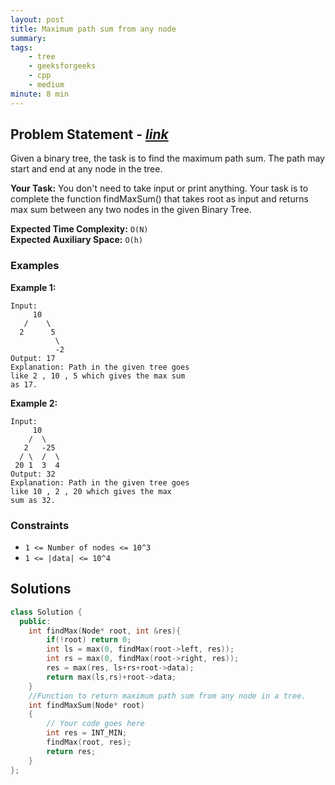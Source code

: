 ```yaml
---
layout: post
title: Maximum path sum from any node           
summary:
tags:
    - tree
    - geeksforgeeks
    - cpp
    - medium
minute: 8 min
---
```


## Problem Statement - [*link*](https://practice.geeksforgeeks.org/problems/maximum-path-sum-from-any-node/0/?#)  

Given a binary tree, the task is to find the maximum path sum. The path may start and end at any node in the tree.


**Your Task:** 
You don't need to take input or print anything. Your task is to complete the function findMaxSum() that takes root as input and returns max sum between any two nodes in the given Binary Tree.

**Expected Time Complexity:** `O(N)`      
**Expected Auxiliary Space:** `O(h)`  

### Examples

**Example 1:**   
```
Input:
     10
   /    \
  2      5
          \
          -2
Output: 17
Explanation: Path in the given tree goes
like 2 , 10 , 5 which gives the max sum
as 17.
```


**Example 2:**   
```
Input:
     10
    /  \
   2   -25
  / \  /  \
 20 1  3  4
Output: 32
Explanation: Path in the given tree goes
like 10 , 2 , 20 which gives the max
sum as 32.
```


### Constraints

+ `1 <= Number of nodes <= 10^3`
+ `1 <= |data| <= 10^4`

## Solutions

```cpp
class Solution {
  public:
    int findMax(Node* root, int &res){
        if(!root) return 0;
        int ls = max(0, findMax(root->left, res));
        int rs = max(0, findMax(root->right, res));
        res = max(res, ls+rs+root->data);
        return max(ls,rs)+root->data;
    }
    //Function to return maximum path sum from any node in a tree.
    int findMaxSum(Node* root)
    {
        // Your code goes here
        int res = INT_MIN;
        findMax(root, res);
        return res;
    }
};
```

